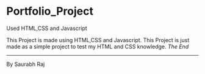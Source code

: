 # Portfolio_Project
Used HTML,CSS and Javascript

This Project is made using HTML,CSS and Javascript.
This Project is just made as a simple project to test my HTML and CSS knowledge.
*The End*

*******************************
By Saurabh Raj
